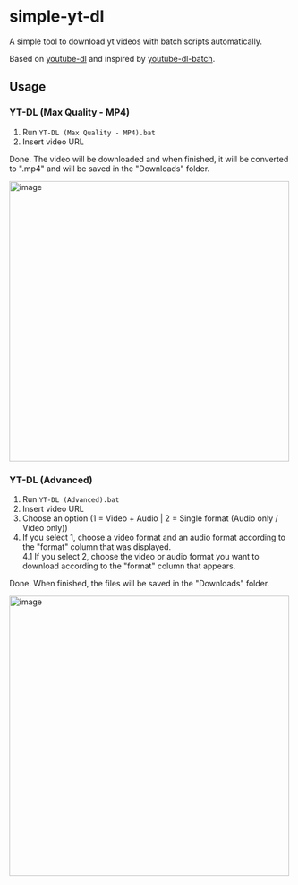 # simple-yt-dl

A simple tool to download yt videos with batch scripts automatically.

Based on [youtube-dl](https://github.com/ytdl-org/youtube-dl) and inspired by [youtube-dl-batch](https://github.com/edinsuta/youtube-dl-batch).

## Usage

### YT-DL (Max Quality - MP4)

1. Run `YT-DL (Max Quality - MP4).bat`
2. Insert video URL

Done. The video will be downloaded and when finished, it will be converted to ".mp4" and will be saved in the "Downloads" folder.

<img src="https://user-images.githubusercontent.com/69870624/215143888-c59b6802-135f-41f2-8e03-b945817c15a9.png" alt="image" width="500"/>

### YT-DL (Advanced)

1. Run `YT-DL (Advanced).bat`
2. Insert video URL
3. Choose an option (1 = Video + Audio | 2 = Single format (Audio only / Video only))  
4. If you select 1, choose a video format and an audio format according to the "format" column that was displayed.  
4.1 If you select 2, choose the video or audio format you want to download according to the "format" column that appears.  

Done. When finished, the files will be saved in the "Downloads" folder.

<img src="https://user-images.githubusercontent.com/69870624/215142807-f2bc18bd-83bb-4685-81e7-b600bd624e72.png" alt="image" width="500"/>
